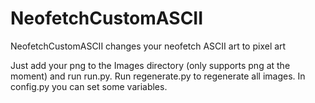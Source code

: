 # NeofetchCustomASCII

NeofetchCustomASCII changes your neofetch ASCII art to pixel art

Just add your png to the Images directory (only supports png at the moment) and run run.py. 
Run regenerate.py to regenerate all images. In config.py you can set some variables.
